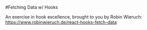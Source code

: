 #Fetching Data w/ Hooks

An exercise in hook excellence, brought to you by Robin Wieruch:
https://www.robinwieruch.de/react-hooks-fetch-data
